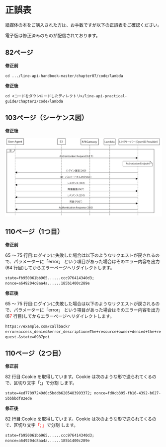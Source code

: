 # 正誤表

紙媒体の本をご購入された方は、お手数ですが以下の正誤表をご確認ください。

電子版は修正済みのものが配信されております。

## 82ページ

**修正前**

`cd .../line-api-handbook-master/chapter07/code/lambda`

**修正後**

`cd <コードをダウンロードしたディレクトリ>/line-api-practical-guide/chapter2/code/lambda`

## 103ページ（シーケンス図）

**修正後**

![](001.jpg)

## 110ページ（1つ目）

**修正前**

65 〜 75 行目:ログインに失敗した場合は以下のようなリクエストが戻されるので、パラメーターに「error」 という項目があった場合はそのエラー内容を出力(64 行目)してからエラーページへリダイレクトします。

`state=fb950061bb965......ccc976414340d3; nonce=a649204c8aa4a......185b1400c289e`

**修正後**

65 〜 75 行目:ログインに失敗した場合は以下のようなリクエストが戻されるので、パラメーターに「error」 という項目があった場合はそのエラー内容を出力(6<span style="color: red; ">7</span> 行目)してからエラーページへリダイレクトします。

`https://example.com/callback?error=access_denied&error_description=The+resource+owner+denied+the+request.&state=0987poi`

## 110ページ（2つ目）

**修正前**

82 行目:Cookie を取得しています。Cookie は次のような形で送られてくるので、区切り文字「;」で分割 します。

`state=4ed77097249d0c5bddb6205483993372; nonce=fd0cb395-fb16-4392-b627-5bbbbdf82ede`

**修正後**

82 行目:Cookie を取得しています。Cookie は次のような形で送られてくるので、区切り文字<span style="color: red; ">「; 」</span>で分割 します。

`state=fb950061bb965......ccc976414340d3; nonce=a649204c8aa4a......185b1400c289e`
